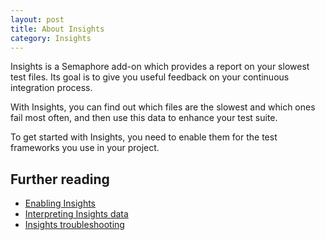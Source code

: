 ```yaml
---
layout: post
title: About Insights
category: Insights
---
```


Insights is a Semaphore add-on which provides a report on your slowest test
files. Its goal is to give you useful feedback on your continuous
integration process.

With Insights, you can find out which files are the slowest and which ones
fail most often, and then use this data to enhance your test suite.

To get started with Insights, you need to enable them for the test frameworks
you use in your project.

## Further reading
- [Enabling Insights](/docs/insights/enabling-insights.html)
- [Interpreting Insights data](/docs/insights/interpreting-insights-data.html)
- [Insights troubleshooting](/docs/insights/troubleshooting-insights.html)
